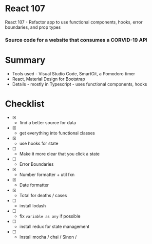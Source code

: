 # React 107
React 107 - Refactor app to use functional components, hooks, error boundaries, and prop types

### Source code for a website that consumes a CORVID-19 API

# Summary

* Tools used - Visual Studio Code, SmartGit, a Pomodoro timer
* React, Material Design for Bootstrap
* Details - mostly in Typescript - uses functional components, hooks

# Checklist

* [X] - find a better source for data
* [X] - get everything into functional classes
* [X] - use hooks for state
* [ ] - Make it more clear that you click a state
* [ ] - Error Boundaries
* [X] - Number formatter + util fxn
* [X] - Date formatter
* [X] - Total for deaths / cases
* [ ] - install lodash
* [ ] - fix `variable as any` if possible
* [ ] - install redux for state management
* [ ] - Install mocha / chai / Sinon / 

